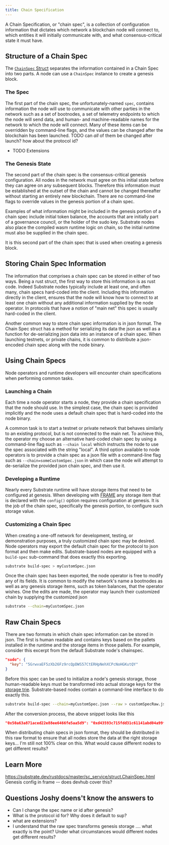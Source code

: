 ```yaml
---
title: Chain Specification
---
```


A Chain Specification, or "chain spec", is a collection of configuration information that dictates which network a blockchain node will connect to, which entities it will initially communicate with, and what consensus-critical state it must have.


## Structure of a Chain Spec

The [`ChainSpec` Struct](https://substrate.dev/rustdocs/master/sc_service/struct.ChainSpec.html) separates the information contained in a Chain Spec into two parts. A node can use a `ChainSpec` instance to create a genesis block.

### The Spec

The first part of the chain spec, the unfortunately-named `spec`, contains information the node will use to communicate with other parties in the network such as a set of bootnodes, a set of telemetry endpoints to which the node will send data, and human- and machine-readable names for the network to which the node will connect. Many of these items can be overridden by command-line flags, and the values can be changed after the blockchain has been launched. TODO can _all_ of them be changed after launch? how about the protocol id?

* TODO Extensions

### The Genesis State

The second part of the chain spec is the consensus-critical genesis configuration. All nodes in the network must agree on this initial state before they can agree on any subsequent blocks. Therefore this information must be established at the outset of the chain and cannot be changed thereafter without starting an entirely new blockchain. There are no command-line flags to override values in the genesis portion of a chain spec.

Examples of what information might be included in the genesis portion of a chain spec include initial token balance, the accounts that are initially part of a governance council, or the holder of the sudo key. Substrate nodes also place the compiled wasm runtime logic on chain, so the initial runtime must also be supplied in the chain spec.

It is this second part of the chain spec that is used when creating a genesis block.

## Storing Chain Spec Information

The information that comprises a chain spec can be stored in either of two ways. Being a rust struct, the first way to store this information is as rust code. Indeed Substrate nodes typically include at least one, and often many, chain specs hard-coded into the client. Including this information directly in the client, ensures that the node will know how to connect to at least one chain without any additional information supplied by the node operator. In protocols that have a notion of "main net" this spec is usually hard-coded in the client.

Another common way to store chain spec information is in json format. The Chain Spec struct has a method for serializing its data the json as well as a function for de-serializing json data into an instance of a chain spec. When launching testnets, or private chains, it is common to distribute a json-encoded chain spec along with the node binary.

## Using Chain Specs

Node operators and runtime developers will encounter chain specifications when performing common tasks.

### Launching a Chain

Each time a node operator starts a node, they provide a chain specification that the node should use. In the simplest case, the chain spec is provided implicitly and the node uses a default chain spec that is hard-coded into the node binary.

A common task is to start a testnet or private network that behaves similarly to an existing protocol, but is not connected to the main net. To achieve this, the operator my choose an alternative hard-coded chain spec by using a command-line flag such as `--chain local` which instructs the node to use the spec associated with the string "local". A third option available to node operators is to provide a chain spec as a json file with a command-line flag such as `--chain=someCustomSpec.json` in which case the node will attempt to de-serialize the provided json chain spec, and then use it.

### Developing a Runtime

Nearly every Substrate runtime will have storage items that need to be configured at genesis. When developing with [FRAME](../../conceptual/runtime/frame.md) any storage item that is declared with the `config()` option requires configuration at genesis. It is the job of the chain spec, specifically the genesis portion, to configure such storage value.

### Customizing a Chain Spec

When creating a one-off network for development, testing, or demonstration purposes, a truly customized chain spec may be desired. Node operators may export the default chain spec for the protocol to json format and then make edits. Substrate-based nodes are equipped with a `build-spec` sub-command that does exactly this exporting.

```bash
substrate build-spec > myCustomSpec.json
```

Once the chain spec has been exported, the node operator is free to modify any of its fields. It is common to modify the network's name a bootnodes as well as any genesis storage items, such as token balances, that the operator wishes. One the edits are made, the operator may launch their customized chain by supplying the customized json

```bash
substrate --chain=myCustomSpec.json
```

## Raw Chain Specs

There are two formats in which chain spec information can be stored in json. The first is human readable and contains keys based on the pallets installed in the runtime and the storage items in those pallets. For example, consider this excerpt from the default Substrate node's chainspec.

```json
"sudo": {
  "key": "5GrwvaEF5zXb26Fz9rcQpDWS57CtERHpNehXCPcNoHGKutQY"
}
```

Before this spec can be used to initialize a node's genesis storage, those human-readable keys must be transformed into actual storage keys for the [storage trie](TODO). Substrate-based nodes contain a command-line interface to do exactly this.

```bash
substrate build-spec --chain=myCustomSpec.json --raw > customSpecRaw.json
```

After the conversion process, the above snippet looks like this

```json
"0x50a63a871aced22e88ee6466fe5aa5d9": "0xd43593c715fdd31c61141abd04a99fd6822c8558854ccde39a5684e7a56da27d",
```

When distributing chain specs in json format, they should be distributed in this raw format to ensure that all nodes store the data at the right storage keys... I'm still not 100% clear on this. What would cause different nodes to get different results?

## Learn More
https://substrate.dev/rustdocs/master/sc_service/struct.ChainSpec.html
Genesis config in frame -- does devhub cover this?

## Questions Joshy doens't know the answers to
* Can I change the spec name or id after genesis?
* What is the protocol id for? Why does it default to sup?
* what are extensions?
* I understand that the raw spec transforms genesis storage .... what exactly is the point? Under what circumstances would different nodes get different results?
